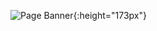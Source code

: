 ![Page Banner](../assets/img/svg/ghp-git-hub-pages-medmjorg-carbon-free-footprint-project-flammarion-got-tree-final-banner-1050-x-173.svg){:height="173px"}